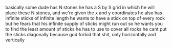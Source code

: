 basically some dude has N stones
he has a S by S grid in which he will place these N stones, and we're given the x and y coordinates
he also has infinite sticks of infinite length
he wants to have a stick on top of every rock
but he fears that his infinite supply of sticks might run out
so he wants you to find the least amount of sticks he has to use to cover all rocks
he cant put the sticks diagonally because god forbid that shit, only horizontally and vertically